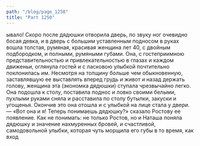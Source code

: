 ```yaml
---
path: "/blog/page_1250"
title: "Part 1250"
---
```


ывало!
Скоро после дядюшки отворила дверь, по звуку ног очевидно босая девка, и в дверь с большим уставленным подносом в руках вошла толстая, румяная, красивая женщина лет 40, с двойным подбородком, и полными, румяными губами. Она, с гостеприимною представительностью и привлекательностью в глазах и каждом движеньи, оглянула гостей и с ласковою улыбкой почтительно поклонилась им. Несмотря на толщину больше чем обыкновенную, заставлявшую ее выставлять вперед грудь и живот и назад держать голову, женщина эта (экономка дядюшки) ступала чрезвычайно легко. Она подошла к столу, поставила поднос и ловко своими белыми, пухлыми руками сняла и расставила по столу бутылки, закуски и угощенья. Окончив это она отошла и с улыбкой на лице стала у двери. — «Вот она и я! Теперь понимаешь дядюшку?» сказало Ростову ее появление. Как не понимать: не только Ростов, но и Наташа поняла дядюшку и значение нахмуренных бровей, и счастливой, самодовольной улыбки, которая чуть морщила его губы в то время, как вход
